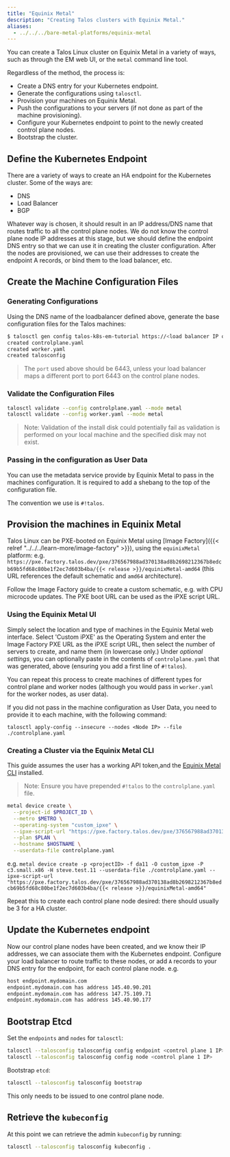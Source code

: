 ```yaml
---
title: "Equinix Metal"
description: "Creating Talos clusters with Equinix Metal."
aliases:
  - ../../../bare-metal-platforms/equinix-metal
---
```


You can create a Talos Linux cluster on Equinix Metal in a variety of ways, such as through the EM web UI, or the `metal` command line tool.

Regardless of the method, the process is:

* Create a DNS entry for your Kubernetes endpoint.
* Generate the configurations using `talosctl`.
* Provision your machines on Equinix Metal.
* Push the configurations to your servers (if not done as part of the machine provisioning).
* Configure your Kubernetes endpoint to point to the newly created control plane nodes.
* Bootstrap the cluster.

## Define the Kubernetes Endpoint

There are a variety of ways to create an HA endpoint for the Kubernetes cluster.
Some of the ways are:

* DNS
* Load Balancer
* BGP

Whatever way is chosen, it should result in an IP address/DNS name that routes traffic to all the control plane nodes.
We do not know the control plane node IP addresses at this stage, but we should define the endpoint DNS entry so that we can use it in creating the cluster configuration.
After the nodes are provisioned, we can use their addresses to create the endpoint A records, or bind them to the load balancer, etc.

## Create the Machine Configuration Files

### Generating Configurations

Using the DNS name of the loadbalancer defined above, generate the base configuration files for the Talos machines:

```bash
$ talosctl gen config talos-k8s-em-tutorial https://<load balancer IP or DNS>:<port>
created controlplane.yaml
created worker.yaml
created talosconfig
```

> The `port` used above should be 6443, unless your load balancer maps a different port to port 6443 on the control plane nodes.

### Validate the Configuration Files

```bash
talosctl validate --config controlplane.yaml --mode metal
talosctl validate --config worker.yaml --mode metal
```

> Note: Validation of the install disk could potentially fail as validation
> is performed on your local machine and the specified disk may not exist.

### Passing in the configuration as User Data

You can use the metadata service provide by Equinix Metal to pass in the machines configuration.
It is required to add a shebang to the top of the configuration file.
<!-- textlint-disable one-sentence-per-line -->
The convention we use is `#!talos`.
<!-- textlint-enable one-sentence-per-line -->

## Provision the machines in Equinix Metal

Talos Linux can be PXE-booted on Equinix Metal using [Image Factory]({{< relref "../../../learn-more/image-factory" >}}), using the `equinixMetal` platform: e.g.
`https://pxe.factory.talos.dev/pxe/376567988ad370138ad8b2698212367b8edcb69b5fd68c80be1f2ec7d603b4ba/{{< release >}}/equinixMetal-amd64` (this URL references the default schematic and `amd64` architecture).

Follow the Image Factory guide to create a custom schematic, e.g. with CPU microcode updates.
The PXE boot URL can be used as the iPXE script URL.

### Using the Equinix Metal UI

Simply select the location and type of machines in the Equinix Metal web interface.
Select 'Custom iPXE' as the Operating System and enter the Image Factory PXE URL as the iPXE script URL, then select the number of servers to create, and name them (in lowercase only.)
Under *optional settings*, you can optionally paste in the contents of `controlplane.yaml` that was generated, above (ensuring you add a first line of `#!talos`).

You can repeat this process to create machines of different types for control plane and worker nodes (although you would pass in `worker.yaml` for the worker nodes, as user data).

If you did not pass in the machine configuration as User Data, you need to provide it to each machine, with the following command:

`talosctl apply-config --insecure --nodes <Node IP> --file ./controlplane.yaml`

### Creating a Cluster via the Equinix Metal CLI

This guide assumes the user has a working API token,and the [Equinix Metal CLI](https://github.com/equinix/metal-cli/) installed.

<!-- textlint-disable one-sentence-per-line -->
> Note: Ensure you have prepended `#!talos` to the `controlplane.yaml` file.
<!-- textlint-enable one-sentence-per-line -->

```bash
metal device create \
  --project-id $PROJECT_ID \
  --metro $METRO \
  --operating-system "custom_ipxe" \
  --ipxe-script-url "https://pxe.factory.talos.dev/pxe/376567988ad370138ad8b2698212367b8edcb69b5fd68c80be1f2ec7d603b4ba/{{< release >}}/equinixMetal-amd64" \
  --plan $PLAN \
  --hostname $HOSTNAME \
  --userdata-file controlplane.yaml
```

e.g. `metal device create -p <projectID> -f da11 -O custom_ipxe -P c3.small.x86 -H steve.test.11 --userdata-file ./controlplane.yaml --ipxe-script-url "https://pxe.factory.talos.dev/pxe/376567988ad370138ad8b2698212367b8edcb69b5fd68c80be1f2ec7d603b4ba/{{< release >}}/equinixMetal-amd64"`

Repeat this to create each control plane node desired: there should usually be 3 for a HA cluster.

## Update the Kubernetes endpoint

Now our control plane nodes have been created, and we know their IP addresses, we can associate them with the Kubernetes endpoint.
Configure your load balancer to route traffic to these nodes, or add `A` records to your DNS entry for the endpoint, for each control plane node.
e.g.

```bash
host endpoint.mydomain.com
endpoint.mydomain.com has address 145.40.90.201
endpoint.mydomain.com has address 147.75.109.71
endpoint.mydomain.com has address 145.40.90.177
```

## Bootstrap Etcd

Set the `endpoints` and `nodes` for `talosctl`:

```bash
talosctl --talosconfig talosconfig config endpoint <control plane 1 IP>
talosctl --talosconfig talosconfig config node <control plane 1 IP>
```

Bootstrap `etcd`:

```bash
talosctl --talosconfig talosconfig bootstrap
```

This only needs to be issued to one control plane node.

## Retrieve the `kubeconfig`

At this point we can retrieve the admin `kubeconfig` by running:

```bash
talosctl --talosconfig talosconfig kubeconfig .
```
